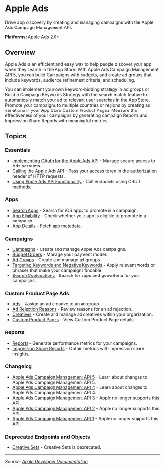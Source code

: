 # Apple Ads

Drive app discovery by creating and managing campaigns with the Apple Ads Campaign Management API.

**Platforms:** Apple Ads 2.0+

## Overview

Apple Ads is an efficient and easy way to help people discover your app when they search in the App Store. With Apple Ads Campaign Management API 5, you can build Campaigns with budgets, and create ad groups that include keywords, audience refinement criteria, and scheduling.

You can implement your own keyword-bidding strategy in ad groups or Build a Campaign Keywords Strategy with the search match feature to automatically match your ad to relevant user searches in the App Store. Promote your campaigns to multiple countries or regions by creating ad variations in your App Store Custom Product Pages. Measure the effectiveness of your campaigns by generating campaign Reports and Impression Share Reports with meaningful metrics.

## Topics

### Essentials
- [Implementing OAuth for the Apple Ads API](https://developer.apple.com/documentation/apple_ads/implementing_oauth_for_the_apple_ads_api) - Manage secure access to Ads accounts.
- [Calling the Apple Ads API](https://developer.apple.com/documentation/apple_ads/calling_the_apple_ads_api) - Pass your access token in the authorization header of HTTP requests.
- [Using Apple Ads API Functionality](https://developer.apple.com/documentation/apple_ads/using_apple_ads_api_functionality) - Call endpoints using CRUD methods.

### Apps
- [Search Apps](https://developer.apple.com/documentation/apple_ads/search_apps) - Search for iOS apps to promote in a campaign.
- [App Eligibility](https://developer.apple.com/documentation/apple_ads/app_eligibility) - Check whether your app is eligible to promote in a campaign.
- [App Details](https://developer.apple.com/documentation/apple_ads/app_details) - Fetch app metadata.

### Campaigns
- [Campaigns](https://developer.apple.com/documentation/apple_ads/campaigns) - Create and manage Apple Ads campaigns.
- [Budget Orders](https://developer.apple.com/documentation/apple_ads/budget_orders) - Manage your payment model.
- [Ad Groups](https://developer.apple.com/documentation/apple_ads/ad_groups) - Create and manage ad groups.
- [Targeting Keywords and Negative Keywords](https://developer.apple.com/documentation/apple_ads/targeting_keywords_and_negative_keywords) - Apply relevant words or phrases that make your campaigns findable.
- [Search Geolocations](https://developer.apple.com/documentation/apple_ads/search_geolocations) - Search for apps and geocriteria for your campaigns.

### Custom Product Page Ads
- [Ads](https://developer.apple.com/documentation/apple_ads/ads) - Assign an ad creative to an ad group.
- [Ad Rejection Reasons](https://developer.apple.com/documentation/apple_ads/ad_rejection_reasons) - Review reasons for an ad rejection.
- [Creatives](https://developer.apple.com/documentation/apple_ads/creatives) - Create and manage ad creatives within your organization.
- [Custom Product Pages](https://developer.apple.com/documentation/apple_ads/custom_product_pages) - View Custom Product Page details.

### Reports
- [Reports](https://developer.apple.com/documentation/apple_ads/reports) - Generate performance metrics for your campaigns.
- [Impression Share Reports](https://developer.apple.com/documentation/apple_ads/impression_share_reports) - Obtain metrics with impression share insights.

### Changelog
- [Apple Ads Campaign Management API 5](https://developer.apple.com/documentation/apple_ads/apple_ads_campaign_management_api_5) - Learn about changes to Apple Ads Campaign Management API 5.
- [Apple Ads Campaign Management API 4](https://developer.apple.com/documentation/apple_ads/apple_ads_campaign_management_api_4) - Learn about changes to Apple Ads Campaign Management API 4.
- [Apple Ads Campaign Management API 3](https://developer.apple.com/documentation/apple_ads/apple_ads_campaign_management_api_3) - Apple no longer supports this API.
- [Apple Ads Campaign Management API 2](https://developer.apple.com/documentation/apple_ads/apple_ads_campaign_management_api_2) - Apple no longer supports this API.
- [Apple Ads Campaign Management API 1](https://developer.apple.com/documentation/apple_ads/apple_ads_campaign_management_api_1) - Apple no longer supports this API.

### Deprecated Endpoints and Objects
- [Creative Sets](https://developer.apple.com/documentation/apple_ads/creative_sets) - Creative Sets is deprecated.

---

*Source: [Apple Developer Documentation](https://developer.apple.com/documentation/apple_ads)*
